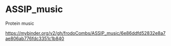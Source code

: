 # ASSIP_music
Protein music 

https://mybinder.org/v2/gh/frodoCombs/ASSIP_music/6e86ddfd52832e8a7ae806ab776fdc3351c1b840
